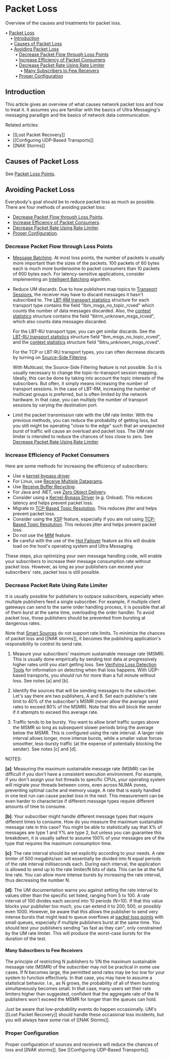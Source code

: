 # Packet Loss

Overview of the causes and treatments for packet loss.

<!-- mdtoc-start -->
&bull; [Packet Loss](#packet-loss)  
&nbsp;&nbsp;&nbsp;&nbsp;&bull; [Introduction](#introduction)  
&nbsp;&nbsp;&nbsp;&nbsp;&bull; [Causes of Packet Loss](#causes-of-packet-loss)  
&nbsp;&nbsp;&nbsp;&nbsp;&bull; [Avoiding Packet Loss](#avoiding-packet-loss)  
&nbsp;&nbsp;&nbsp;&nbsp;&nbsp;&nbsp;&nbsp;&nbsp;&bull; [Decrease Packet Flow through Loss Points](#decrease-packet-flow-through-loss-points)  
&nbsp;&nbsp;&nbsp;&nbsp;&nbsp;&nbsp;&nbsp;&nbsp;&bull; [Increase Efficiency of Packet Consumers](#increase-efficiency-of-packet-consumers)  
&nbsp;&nbsp;&nbsp;&nbsp;&nbsp;&nbsp;&nbsp;&nbsp;&bull; [Decrease Packet Rate Using Rate Limiter](#decrease-packet-rate-using-rate-limiter)  
&nbsp;&nbsp;&nbsp;&nbsp;&nbsp;&nbsp;&nbsp;&nbsp;&nbsp;&nbsp;&nbsp;&nbsp;&bull; [Many Subscribers to Few Receivers](#many-subscribers-to-few-receivers)  
&nbsp;&nbsp;&nbsp;&nbsp;&nbsp;&nbsp;&nbsp;&nbsp;&bull; [Proper Configuration](#proper-configuration)  
<!-- TOC created by './mdtoc.pl kb/packet-loss.md' (see https://github.com/fordsfords/mdtoc) -->
<!-- mdtoc-end -->


## Introduction

This article gives an overview of what causes network packet loss and how to treat it.
It assumes you are familiar with the basics of Ultra Messaging's messaging paradigm
and the basics of network data communication.

Related articles:
* [[Lost Packet Recovery]]
* [[Configuring UDP-Based Transports]]
* [[NAK Storms]]

## Causes of Packet Loss

See [Packet Loss Points](https://ultramessaging.github.io/currdoc/doc/Design/packetloss.html#packetlosspoints).

## Avoiding Packet Loss

Everybody's goal should be to reduce packet loss as much as possible.
There are four methods of avoiding packet loss:

* [Decrease Packet Flow through Loss Points](#decrease-packet-flow-through-loss-points).
* [Increase Efficiency of Packet Consumers](#increase-efficiency-of-packet-consumers).
* [Decrease Packet Rate Using Rate Limiter](#decrease-packet-rate-using-rate-limiter).
* [Proper Configuration](#proper-configuration).

### Decrease Packet Flow through Loss Points

* [Message Batching](https://ultramessaging.github.io/currdoc/doc/Design/architecture.html#messagebatching).
At most loss points, the number of packets is usually more important than the sizes of the packets.
100 packets of 60 bytes each is much more burdensome to packet consumers than 10 packets of 600 bytes each.
For latency-sensitive applications, consider implementing an
[Intelligent Batching](https://ultramessaging.github.io/currdoc/doc/Design/architecture.html#intelligentbatching)
algorithm.

* Reduce UM discards. Due to how publishers map topics to
[Transport Sessions](https://ultramessaging.github.io/currdoc/doc/Design/fundamentalconcepts.html#transportsessions),
the receiver may have to discard messages it hasn't subscribed to.
The
[LBT-RM transport statistics](https://ultramessaging.github.io/currdoc/doc/API/structlbm__rcv__transport__stats__t__stct.html)
structure for each transport type contains the field "lbm_msgs_no_topic_rcved" which counts the number of data messages discarded.
Also, the
[context statistics](https://ultramessaging.github.io/currdoc/doc/API/structlbm__context__stats__t__stct.html)
structure contains the field "lbtrm_unknown_msgs_rcved", which also counts data messages discarded.

  For the LBT-RU transport type, you can get similar discards.
  See the
  [LBT-RU transport statistics](https://ultramessaging.github.io/currdoc/doc/API/structlbm__rcv__transport__stats__lbtru__t__stct.html)
  structure field "lbm_msgs_no_topic_rcved", and the
  [context statistics](https://ultramessaging.github.io/currdoc/doc/API/structlbm__context__stats__t__stct.html)
  structure field "lbtru_unknown_msgs_rcved".

  For the TCP or LBT-RU transport types, you can often decrease discards by turning on
  [Source-Side Filtering](https://ultramessaging.github.io/currdoc/doc/Config/grpmajoroptions.html#transportsourcesidefilteringbehaviorsource).

  With Multicast, the Source-Side Filtering feature is not possible.
  So it is usually necessary to change the topic-to-transport session mapping.
  Ideally, this can be done by taking into account the topic interests of the subscribers.
  But often, it simply means increasing the number of transport sessions.
  In the case of LBT-RM, increasing the number of multicast groups is preferred, but is often limited by the network hardware.
  In that case, you can multiply the number of transport sessions by varying the destination port.

* Limit the packet transmission rate with the UM rate limiter.
With the previous methods, you can reduce the probability of getting loss,
but you still might be operating "close to the edge" such that an unexpected burst of traffic will
cause an overload and packet loss.
The UM rate limiter is intended to reduce the chances of loss close to zero.
See [Decrease Packet Rate Using Rate Limiter](#decrease-packet-rate-using-rate-limiter).

### Increase Efficiency of Packet Consumers

Here are some methods for increasing the efficiency of subscribers:
* Use a [kernel-bypass driver](https://ultramessaging.github.io/currdoc/doc/Design/umglossary.html#glossarykernelbypass).
* For Linux, use [Receive Multiple Datagrams](https://ultramessaging.github.io/currdoc/doc/Design/advancedoptimizations.html#receivemultipledatagrams).
* Use [Receive Buffer Recycling](https://ultramessaging.github.io/currdoc/doc/Design/advancedoptimizations.html#receivebufferrecycling).
* For Java and .NET, use [Zero Object Delivery](https://ultramessaging.github.io/currdoc/doc/Design/advancedoptimizations.html#zeroobjectdelivery).
* Consider using a
[Kernel-Bypass Driver](https://ultramessaging.github.io/currdoc/doc/Design/umglossary.html#glossaryk)
(e.g. Onload).
This reduces latency and helps prevent packet loss.
* Migrate to
[TCP-Based Topic Resolution](https://ultramessaging.github.io/currdoc/doc/Design/topicresolutiondescription.html#tcpbasedtopicresolutiondetails).
This reduces jitter and helps prevent packet loss.
* Consider using the
[XSP](https://ultramessaging.github.io/currdoc/doc/Design/umfeatures.html#transportservicesproviderxsp)
feature, especially if you are not using
[TCP-Based Topic Resolution](https://ultramessaging.github.io/currdoc/doc/Design/topicresolutiondescription.html#tcpbasedtopicresolutiondetails).
This reduces jitter and helps prevent packet loss.
* Do not use the
[MIM](https://ultramessaging.github.io/currdoc/doc/Design/umfeatures.html#multicastimmediatemessaging)
feature.
* Be careful with the use of the
[Hot Failover](https://ultramessaging.github.io/currdoc/doc/Design/umfeatures.html#hotfailoverhf)
feature as this will double load on the host's operating system and Ultra Messaging.

These steps, plus optimizing your own message handling code, will enable your subscribers to increase their message
consumption rate without packet loss.
However, as long as your publishers can exceed your subscribers' rate, packet loss is still possible.

### Decrease Packet Rate Using Rate Limiter

It is usually possible for publishers to outpace subscribers, especially when multiple publishers feed a single subscriber.
For example, if multiple client gateways can send to the same order handling process,
it is possible that all of them burst at the same time, overloading the order handler.
To avoid packet loss, those publishers should be prevented from bursting at dangerous rates.

Note that
[Smart Sources](https://ultramessaging.github.io/currdoc/doc/Design/advancedoptimizations.html#smartsources)
do not support rate limits.
To minimize the chances of packet loss and [[NAK storms]],
it becomes the publishing application's responsibility to control its send rate.

1. Measure your subscribers' maximum sustainable message rate (MSMR).
This is usually done empirically by sending test data at progressively
higher rates until you start getting loss.
See [Verifying Loss Detection Tools](https://ultramessaging.github.io/currdoc/doc/Design/packetloss.html#verifyinglossdetectiontools)
for information on detecting when that loss happens.
With UDP-based transports, you should run for more than a full minute without loss.
See notes [a] and [b].

2. Identify the sources that will be sending messages to the subscriber.
Let's say there are two publishers, A and B.
Set each publisher's rate limit to 40% of the subscriber's MSMR
(never allow the average send rates to exceed 80% of the MSMR).
Note that this will block the sender if it attempts to exceed this average rate.

3. Traffic tends to be bursty.
You want to allow brief traffic surges above the MSMR so long as
subsequent slower periods bring the average below the MSMR.
This is configured using the rate interval.
A larger rate interval allows longer, more intense bursts,
while a smaller value forces smoother, less-bursty traffic
(at the expense of potentially blocking the sender).
See notes [c] and [d].

NOTES:

**[a]**: Measuring the maximum sustainable message rate (MSMR) can be difficult if
you don't have a consistent execution environment.
For example, if you don't assign your hot threads to specific CPUs,
your operating system will migrate your threads between cores,
even across NUMA zones, preventing optimal cache and memory usage.
A rate that is easily handled in one test run can cause packet loss in the next.
This measurement can be even harder to characterize if different message types
require different amounts of time to consume.

**[b]**: Your subscriber might handle different message types that require different times to consume.
How do you measure the maximum sustainable message rate in this case?
You might be able to statistically say that X% of messages are type 1 and Y%
are type 2, but unless you can guarantee this breakdown, it is usually safest to
assume 100% of your messages are of the type that requires the maximum consumption time.

**[c]**: The rate interval should be set explicitly according to your needs.
A rate limiter of 500 megabits/sec will essentially be divided into N
equal periods of the rate interval milliseconds each.
During each interval, the application is allowed to send up to
the rate limiter/N bits of data. This can be at the full line rate.
You can allow more intense bursts by increasing the rate interval,
thus decreasing the number N.

**[d]**: The UM documentation warns you against setting the rate interval
to values other than the specific set listed, ranging from 5 to 100.
A rate interval of 100 divides each second into 10 periods (N=10).
If that this value blocks your publisher too much,
you can extend it to 200, 500, or possibly even 1000.
However, be aware that this allows the publisher to send very intense
bursts that might lead to queue overflows at
[packet loss points](https://ultramessaging.github.io/currdoc/doc/Design/packetloss.html#packetlosspoints)
with small queues,
especially if multiple publishers burst at the same time.
You should test your publishers sending "as fast as they can",
only constrained by the UM rate limiter.
This will produce the worst-case bursts for the duration of the test.

#### Many Subscribers to Few Receivers

The principle of restricting N publishers to 1/N the maximum sustainable message rate (MSMR)
of the subscriber may not be practical in some use cases.
If N becomes large, the permitted send rates may be too low for your system to function effectively.
In that case, you may have to assume a statistical behavior.
I.e., as N grows, the probability of all of them bursting simultaneously becomes small.
In that case, many users set their rate limiters higher than suggested,
confident that the aggregate rate of the N publishers won't exceed the MSMR for
longer than the queues can hold.

Just be aware that low-probability events do happen occasionally.
UM's [[Lost Packet Recovery]] should handle these occasional loss incidents,
but you will always have some risk of [[NAK Storms]].

### Proper Configuration

Proper configuration of sources and receivers will reduce the chances of
loss and [[NAK storms]].
See [[Configuring UDP-Based Transports]].
